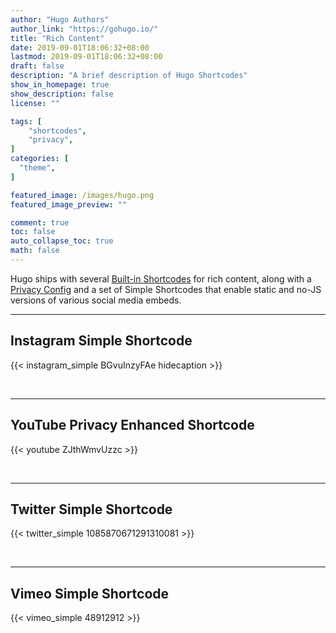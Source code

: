 ```yaml
---
author: "Hugo Authors"
author_link: "https://gohugo.io/"
title: "Rich Content"
date: 2019-09-01T18:06:32+08:00
lastmod: 2019-09-01T18:06:32+08:00
draft: false
description: "A brief description of Hugo Shortcodes"
show_in_homepage: true
show_description: false
license: ""

tags: [
    "shortcodes",
    "privacy",
]
categories: [
  "theme",
]

featured_image: /images/hugo.png
featured_image_preview: ""

comment: true
toc: false
auto_collapse_toc: true
math: false
---
```


Hugo ships with several [Built-in Shortcodes](https://gohugo.io/content-management/shortcodes/#use-hugo-s-built-in-shortcodes) for rich content, along with a [Privacy Config](https://gohugo.io/about/hugo-and-gdpr/) and a set of Simple Shortcodes that enable static and no-JS versions of various social media embeds.
<!--more-->

---

## Instagram Simple Shortcode

{{< instagram_simple BGvuInzyFAe hidecaption >}}

<br>

---

## YouTube Privacy Enhanced Shortcode

{{< youtube ZJthWmvUzzc >}}

<br>

---

## Twitter Simple Shortcode

{{< twitter_simple 1085870671291310081 >}}

<br>

---

## Vimeo Simple Shortcode

{{< vimeo_simple 48912912 >}}
